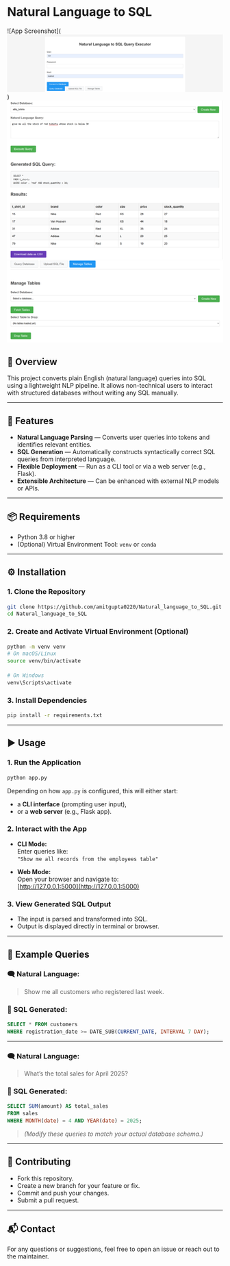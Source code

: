 # Natural Language to SQL

![App Screenshot](![alt text](image.png))
![alt text](image-1.png)
![alt text](image-2.png)

## 🧠 Overview

This project converts plain English (natural language) queries into SQL using a lightweight NLP pipeline. It allows non-technical users to interact with structured databases without writing any SQL manually.

---

## 🚀 Features

- **Natural Language Parsing** — Converts user queries into tokens and identifies relevant entities.
- **SQL Generation** — Automatically constructs syntactically correct SQL queries from interpreted language.
- **Flexible Deployment** — Run as a CLI tool or via a web server (e.g., Flask).
- **Extensible Architecture** — Can be enhanced with external NLP models or APIs.

---

## 📦 Requirements

- Python 3.8 or higher
- (Optional) Virtual Environment Tool: `venv` or `conda`

---

## ⚙️ Installation

### 1. Clone the Repository

```bash
git clone https://github.com/amitgupta0220/Natural_language_to_SQL.git
cd Natural_language_to_SQL
```

### 2. Create and Activate Virtual Environment (Optional)

```bash
python -m venv venv
# On macOS/Linux
source venv/bin/activate

# On Windows
venv\Scripts\activate
```

### 3. Install Dependencies

```bash
pip install -r requirements.txt
```

---

## ▶️ Usage

### 1. Run the Application

```bash
python app.py
```

Depending on how `app.py` is configured, this will either start:

- a **CLI interface** (prompting user input),
- or a **web server** (e.g., Flask app).

### 2. Interact with the App

- **CLI Mode:**  
  Enter queries like:  
  `"Show me all records from the employees table"`

- **Web Mode:**  
  Open your browser and navigate to:  
  [http://127.0.0.1:5000](http://127.0.0.1:5000)

### 3. View Generated SQL Output

- The input is parsed and transformed into SQL.
- Output is displayed directly in terminal or browser.

---

## 💬 Example Queries

### 🗨️ Natural Language:

> Show me all customers who registered last week.

### 🧾 SQL Generated:

```sql
SELECT * FROM customers
WHERE registration_date >= DATE_SUB(CURRENT_DATE, INTERVAL 7 DAY);
```

---

### 🗨️ Natural Language:

> What’s the total sales for April 2025?

### 🧾 SQL Generated:

```sql
SELECT SUM(amount) AS total_sales
FROM sales
WHERE MONTH(date) = 4 AND YEAR(date) = 2025;
```

> _(Modify these queries to match your actual database schema.)_

---

## 🤝 Contributing

- Fork this repository.
- Create a new branch for your feature or fix.
- Commit and push your changes.
- Submit a pull request.

---

## 📬 Contact

For any questions or suggestions, feel free to open an issue or reach out to the maintainer.
